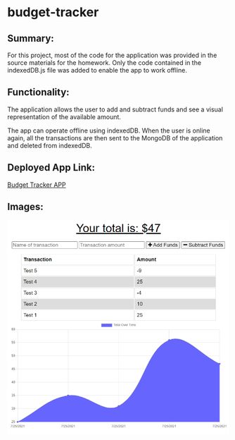 # budget-tracker

## Summary:

For this project, most of the code for the application was provided in the source materials for the homework. Only the code contained in the indexedDB.js file was added to enable the app to work offline.

## Functionality:

The application allows the user to add and subtract funds and see a visual representation of the available amount.

The app can operate offline using indexedDB. When the user is online again, all the transactions are then sent to the MongoDB of the application and deleted from indexedDB.

## Deployed App Link:

[Budget Tracker APP](https://murmuring-castle-74097.herokuapp.com/)

## Images:

![](public/images/homepage.png)
